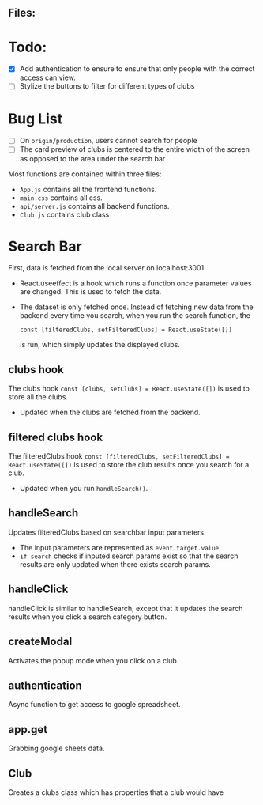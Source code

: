 ## Files:

# Todo:

- [x] Add authentication to ensure to ensure that only people with the correct access can view.
- [ ] Stylize the buttons to filter for different types of clubs
# Bug List
- [ ] On `origin/production`, users cannot search for people
- [ ] The card preview of clubs is centered to the entire width of the screen as opposed to the area under the search bar

Most functions are contained within three files:

- `App.js` contains all the frontend functions.
- `main.css` contains all css.
- `api/server.js` contains all backend functions.
- `Club.js` contains club class

# Search Bar
First, data is fetched from the local server on localhost:3001
- React.useeffect is a hook which runs a function once parameter values are changed. This is used to fetch the data. 
- The dataset is only fetched once. Instead of fetching new data from the backend every time you search, when you run the search function, the 

    `const [filteredClubs, setFilteredClubs] = React.useState([])` 

    is run, which simply updates the displayed clubs.

## clubs hook
The clubs hook `const [clubs, setClubs] = React.useState([])` is used to store all the clubs.
- Updated when the clubs are fetched from the backend.
## filtered clubs hook
The filteredClubs hook `const [filteredClubs, setFilteredClubs] = React.useState([])` is used to store the club results once you search for a club.
- Updated when you run `handleSearch()`.

## handleSearch
Updates filteredClubs based on searchbar input parameters.
- The input parameters are represented as `event.target.value`
- `if search` checks if inputed search params exist so that the search results are only updated when there exists search params.

## handleClick
handleClick is similar to handleSearch, except that it updates the search results when you click a search category button.

## createModal
Activates the popup mode when you click on a club.

## authentication
Async function to get access to google spreadsheet.

## app.get
Grabbing google sheets data.

## Club
Creates a clubs class which has properties that a club would have




